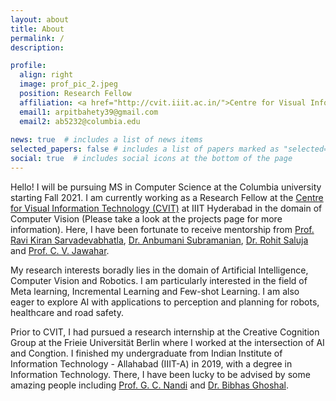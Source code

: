 ```yaml
---
layout: about
title: About
permalink: /
description: 

profile:
  align: right
  image: prof_pic_2.jpeg
  position: Research Fellow 
  affiliation: <a href="http://cvit.iiit.ac.in/">Centre for Visual Information Technology, IIIT Hyderabad</a>
  email1: arpitbahety39@gmail.com 
  email2: ab5232@columbia.edu
  
news: true  # includes a list of news items
selected_papers: false # includes a list of papers marked as "selected={true}"
social: true  # includes social icons at the bottom of the page
---
```


Hello! I will be pursuing MS in Computer Science at the Columbia university starting Fall 2021. I am currently working as a Research Fellow at the [Centre for Visual Information Technology (CVIT)](http://cvit.iiit.ac.in/) at IIIT Hyderabad in the domain of Computer Vision (Please take a look at the projects page for more information). Here, I have been fortunate to receive mentorship from [Prof. Ravi Kiran Sarvadevabhatla](https://ravika.github.io/), [Dr. Anbumani Subramanian](https://sites.google.com/view/anbumani/home?authuser=0), [Dr. Rohit Saluja](https://www.cse.iitb.ac.in/~rohitsaluja/) and [Prof. C. V. Jawahar](https://faculty.iiit.ac.in/~jawahar/).

My research interests boradly lies in the domain of Artificial Intelligence, Computer Vision and Robotics. I am particularly interested in the field of Meta learning, Incremental Learning and Few-shot Learning. I am also eager to explore AI with applications to perception and planning for robots, healthcare and road safety.

Prior to CVIT, I had pursued a research internship at the Creative Cognition Group at the Frieie Universität Berlin where I worked at the intersection of AI and Congtion. I finished my undergraduate from Indian Institute of Information Technology - Allahabad (IIIT-A) in 2019, with a degree in Information Technology. There, I have been lucky to be advised by some amazing people including [Prof. G. C. Nandi](https://sites.google.com/site/gcnandi/Home) and [Dr. Bibhas Ghoshal](https://profile.iiita.ac.in/bibhas.ghoshal/). 


